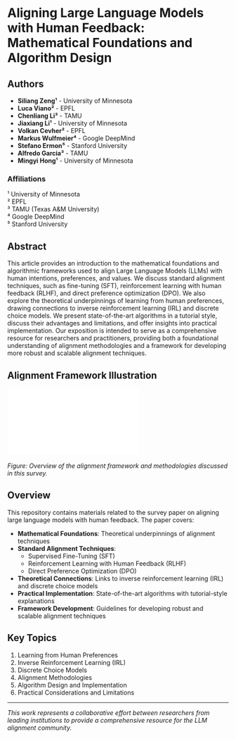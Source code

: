 # Aligning Large Language Models with Human Feedback: Mathematical Foundations and Algorithm Design

## Authors
- **Siliang Zeng¹** - University of Minnesota
- **Luca Viano²** - EPFL
- **Chenliang Li³** - TAMU
- **Jiaxiang Li¹** - University of Minnesota
- **Volkan Cevher²** - EPFL
- **Markus Wulfmeier⁴** - Google DeepMind
- **Stefano Ermon⁵** - Stanford University
- **Alfredo Garcia³** - TAMU
- **Mingyi Hong¹** - University of Minnesota

### Affiliations
¹ University of Minnesota  
² EPFL  
³ TAMU (Texas A&M University)  
⁴ Google DeepMind  
⁵ Stanford University  

## Abstract

This article provides an introduction to the mathematical foundations and algorithmic frameworks used to align Large Language Models (LLMs) with human intentions, preferences, and values. We discuss standard alignment techniques, such as fine-tuning (SFT), reinforcement learning with human feedback (RLHF), and direct preference optimization (DPO). We also explore the theoretical underpinnings of learning from human preferences, drawing connections to inverse reinforcement learning (IRL) and discrete choice models. We present state-of-the-art algorithms in a tutorial style, discuss their advantages and limitations, and offer insights into practical implementation. Our exposition is intended to serve as a comprehensive resource for researchers and practitioners, providing both a foundational understanding of alignment methodologies and a framework for developing more robust and scalable alignment techniques.

## Alignment Framework Illustration

![](./images/alignment_illustration.pdf)

*Figure: Overview of the alignment framework and methodologies discussed in this survey.*

## Overview

This repository contains materials related to the survey paper on aligning large language models with human feedback. The paper covers:

- **Mathematical Foundations**: Theoretical underpinnings of alignment techniques
- **Standard Alignment Techniques**:
  - Supervised Fine-Tuning (SFT)
  - Reinforcement Learning with Human Feedback (RLHF)
  - Direct Preference Optimization (DPO)
- **Theoretical Connections**: Links to inverse reinforcement learning (IRL) and discrete choice models
- **Practical Implementation**: State-of-the-art algorithms with tutorial-style explanations
- **Framework Development**: Guidelines for developing robust and scalable alignment techniques

## Key Topics

1. Learning from Human Preferences
2. Inverse Reinforcement Learning (IRL)
3. Discrete Choice Models
4. Alignment Methodologies
5. Algorithm Design and Implementation
6. Practical Considerations and Limitations

---

*This work represents a collaborative effort between researchers from leading institutions to provide a comprehensive resource for the LLM alignment community.*
